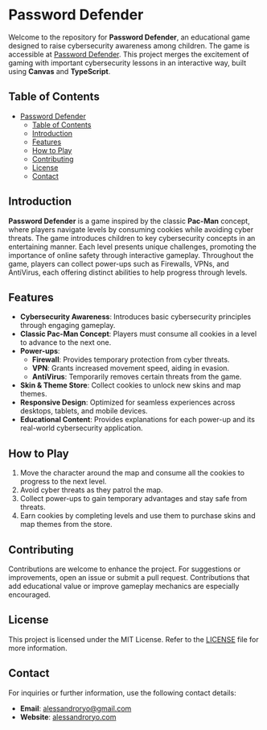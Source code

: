 # Password Defender

Welcome to the repository for **Password Defender**, an educational game designed to raise cybersecurity awareness among children. The game is accessible at [Password Defender](https://alessandroryo.com/password-defender/). This project merges the excitement of gaming with important cybersecurity lessons in an interactive way, built using **Canvas** and **TypeScript**.

## Table of Contents

- [Password Defender](#password-defender)
	- [Table of Contents](#table-of-contents)
	- [Introduction](#introduction)
	- [Features](#features)
	- [How to Play](#how-to-play)
	- [Contributing](#contributing)
	- [License](#license)
	- [Contact](#contact)

## Introduction

**Password Defender** is a game inspired by the classic **Pac-Man** concept, where players navigate levels by consuming cookies while avoiding cyber threats. The game introduces children to key cybersecurity concepts in an entertaining manner. Each level presents unique challenges, promoting the importance of online safety through interactive gameplay. Throughout the game, players can collect power-ups such as Firewalls, VPNs, and AntiVirus, each offering distinct abilities to help progress through levels.

## Features

- **Cybersecurity Awareness**: Introduces basic cybersecurity principles through engaging gameplay.
- **Classic Pac-Man Concept**: Players must consume all cookies in a level to advance to the next one.
- **Power-ups**:
  - **Firewall**: Provides temporary protection from cyber threats.
  - **VPN**: Grants increased movement speed, aiding in evasion.
  - **AntiVirus**: Temporarily removes certain threats from the game.
- **Skin & Theme Store**: Collect cookies to unlock new skins and map themes.
- **Responsive Design**: Optimized for seamless experiences across desktops, tablets, and mobile devices.
- **Educational Content**: Provides explanations for each power-up and its real-world cybersecurity application.

## How to Play

1. Move the character around the map and consume all the cookies to progress to the next level.
2. Avoid cyber threats as they patrol the map.
3. Collect power-ups to gain temporary advantages and stay safe from threats.
4. Earn cookies by completing levels and use them to purchase skins and map themes from the store.

## Contributing

Contributions are welcome to enhance the project. For suggestions or improvements, open an issue or submit a pull request. Contributions that add educational value or improve gameplay mechanics are especially encouraged.

## License

This project is licensed under the MIT License. Refer to the [LICENSE](./LICENSE) file for more information.

## Contact

For inquiries or further information, use the following contact details:

- **Email**: <alessandroryo@gmail.com>
- **Website**: [alessandroryo.com](https://alessandroryo.com)
